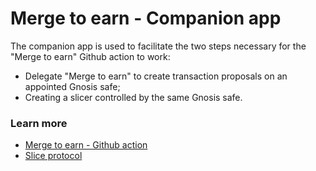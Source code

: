 # Merge to earn - Companion app

The companion app is used to facilitate the two steps necessary for the "Merge to earn" Github action to work:

- Delegate "Merge to earn" to create transaction proposals on an appointed Gnosis safe;
- Creating a slicer controlled by the same Gnosis safe.

### Learn more

- [Merge to earn - Github action](slice.so)
- [Slice protocol](slice.so)
